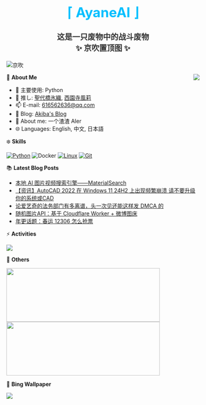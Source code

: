 <div align="center">
  <h1 style="color:#00BFFF;font-size:35px">⌈ AyaneAI ⌋</h1>
  <h3 style="color:#333333;font-size:20px">这是一只废物中的战斗废物<br>✨ 京吹置顶图 ✨</h3>
</div>

![京吹](https://raw.githubusercontent.com/azmiao/azmiao/main/header_img.png)

<a href="https://github.com/AyaneAI">
  <img align="right" src="https://github-readme-stats.vercel.app/api?username=AyaneAI&theme=buefy&show_icons=true&count_private=true" />
</a>

🍓 **About Me**

- 🔭 主要使用: Python
- 🌱 推し: [聖代橋氷織](https://mzh.moegirl.org.cn/zh-hans/%E5%9C%A3%E4%BB%A3%E6%A1%A5%E5%86%B0%E7%BB%87), [西園寺風莉](https://mzh.moegirl.org.cn/%E8%A5%BF%E5%9B%AD%E5%AF%BA%E9%A3%8E%E8%8E%89)
- 📫 E-mail: 616562636@qq.com
- 🍨 Blog: [Akiba's Blog](https://blog.anzu.link)
- 👯 About me: 一个渣渣 AIer
- 🌐 Languages: English, 中文, 日本語

❄️ **Skills**

[![Python](https://img.shields.io/badge/-Python-3776AB?style=flat-square&logo=python&logoColor=ffffff)](https://www.python.org/)
![Docker](https://img.shields.io/badge/Docker-2496ED?style=flat-square&logo=docker&logoColor=ffffff)
[![Linux](https://img.shields.io/badge/-Linux-333333?style=flat-square&logo=linux&logoColor=white)](https://www.linuxfoundation.org/)
[![Git](https://img.shields.io/badge/-Git-f05032?style=flat-square&logo=git&logoColor=white)](https://git-scm.com/)

📚 **Latest Blog Posts**

<!-- BLOG-POST-LIST:START -->
- [本地 AI 图片视频搜索引擎——MaterialSearch](https://www.tjsky.net/best-software/1121?pk_campaign=feed&pk_kwd=https-www-tjsky-net-best-software-1121)
- [【资讯】AutoCAD 2022 在 Windows 11 24H2 上出现频繁崩溃 请不要升级你的系统或CAD](https://www.tjsky.net/news/1117?pk_campaign=feed&pk_kwd=https-www-tjsky-net-news-1117)
- [论爱艺奇的法务部门有多离谱，头一次见还能这样发 DMCA 的](https://www.tjsky.net/natter/1114?pk_campaign=feed&pk_kwd=https-www-tjsky-net-natter-1114)
- [随机图片API：基于 Cloudflare Worker + 微博图床](https://www.tjsky.net/tutorial/1104?pk_campaign=feed&pk_kwd=%25e9%259a%258f%25e6%259c%25ba%25e5%259b%25be%25e7%2589%2587api%25ef%25bc%259a%25e5%259f%25ba%25e4%25ba%258e-cloudflare-worker-%25e5%25be%25ae%25e5%258d%259a%25e5%259b%25be%25e5%25ba%258a)
- [年更话题：春运 12306 怎么抢票](https://www.tjsky.net/tutorial/1087?pk_campaign=feed&pk_kwd=https-www-tjsky-net-tutorial-1087)
<!-- BLOG-POST-LIST:END -->

⚡️ **Activities**

<a href="https://github.com/AyaneAI/GPUMonitor">
  <img src="https://github-readme-stats.vercel.app/api/pin/?username=AyaneAI&repo=GPUMonitor&bg_color=30,a6c0fe,f68084&title_color=fff&text_color=fff" />
</a>

🎄 **Others**

<a href="https://github.com/AyaneAI">
  <img width="400" height="140" src="https://card.yuy1n.io/card/76561198344110725/gradient3,en,badge,group">
</a>

<a href="https://github.com/AyaneAI">
  <img width="400" height="140" src="https://github-readme-stats.vercel.app/api/top-langs/?username=AyaneAI&layout=compact&bg_color=30,a6c0fe,f68084&title_color=fff&text_color=fff">
</a>

🗻 **Bing Wallpaper**

<!-- BING-WALLPAPER:START -->
<img src="https://www.bing.com/th?id=OHR.MardiGrasJackson_EN-US3277683692_1920x1080.jpg&rf=LaDigue_1920x1080.jpg&pid=hp">
<!-- BING-WALLPAPER:END -->

